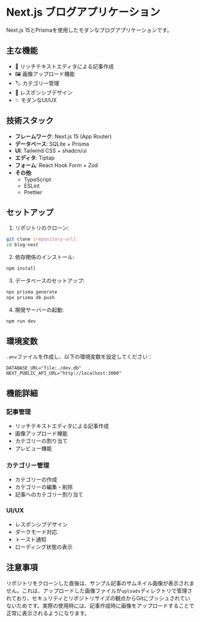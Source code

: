 # Next.js ブログアプリケーション

Next.js 15とPrismaを使用したモダンなブログアプリケーションです。

## 主な機能

- 📝 リッチテキストエディタによる記事作成
- 🖼️ 画像アップロード機能
- 🏷️ カテゴリー管理
- 📱 レスポンシブデザイン
- ✨ モダンなUI/UX

## 技術スタック

- **フレームワーク**: Next.js 15 (App Router)
- **データベース**: SQLite + Prisma
- **UI**: Tailwind CSS + shadcn/ui
- **エディタ**: Tiptap
- **フォーム**: React Hook Form + Zod
- **その他**:
  - TypeScript
  - ESLint
  - Prettier

## セットアップ

1. リポジトリのクローン:
```bash
git clone [repository-url]
cd blog-next
```

2. 依存関係のインストール:
```bash
npm install
```

3. データベースのセットアップ:
```bash
npx prisma generate
npx prisma db push
```

4. 開発サーバーの起動:
```bash
npm run dev
```

## 環境変数

`.env`ファイルを作成し、以下の環境変数を設定してください：

```env
DATABASE_URL="file:./dev.db"
NEXT_PUBLIC_API_URL="http://localhost:3000"
```

## 機能詳細

### 記事管理
- リッチテキストエディタによる記事作成
- 画像アップロード機能
- カテゴリーの割り当て
- プレビュー機能

### カテゴリー管理
- カテゴリーの作成
- カテゴリーの編集・削除
- 記事へのカテゴリー割り当て

### UI/UX
- レスポンシブデザイン
- ダークモード対応
- トースト通知
- ローディング状態の表示

## 注意事項

リポジトリをクローンした直後は、サンプル記事のサムネイル画像が表示されません。これは、アップロードした画像ファイルが`uploads`ディレクトリで管理されており、セキュリティとリポジトリサイズの観点からGitにプッシュされていないためです。実際の使用時には、記事作成時に画像をアップロードすることで正常に表示されるようになります。